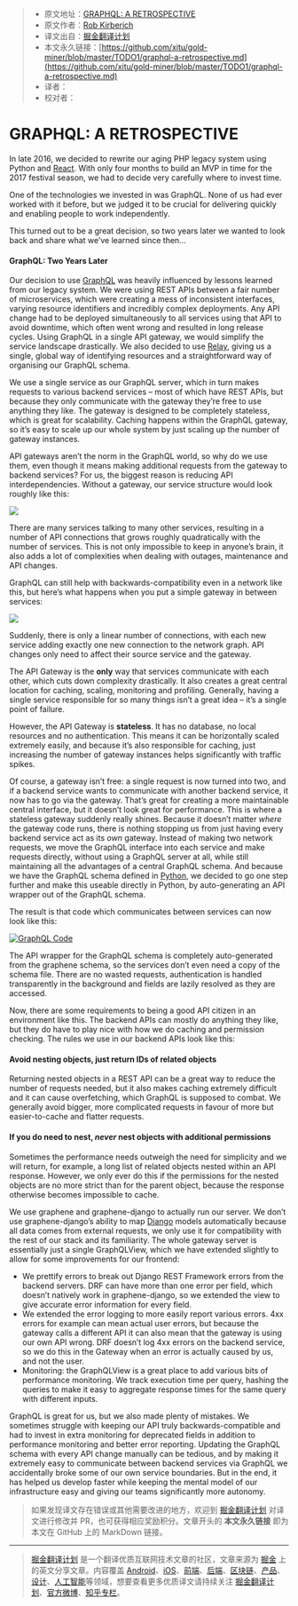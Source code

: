 > * 原文地址：[GRAPHQL: A RETROSPECTIVE](https://verve.co/engineering/graphql-a-retrospective/?utm_source=wanqu.co&utm_campaign=Wanqu+Daily&utm_medium=website)
> * 原文作者：[Rob Kirberich](https://kirberich.uk/)
> * 译文出自：[掘金翻译计划](https://github.com/xitu/gold-miner)
> * 本文永久链接：[https://github.com/xitu/gold-miner/blob/master/TODO1/graphql-a-retrospective.md](https://github.com/xitu/gold-miner/blob/master/TODO1/graphql-a-retrospective.md)
> * 译者：
> * 校对者：

# GRAPHQL: A RETROSPECTIVE

In late 2016, we decided to rewrite our aging PHP legacy system using Python and [React](https://reactjs.org/). With only four months to build an MVP in time for the 2017 festival season, we had to decide very carefully where to invest time.

One of the technologies we invested in was GraphQL. None of us had ever worked with it before, but we judged it to be crucial for delivering quickly and enabling people to work independently.

This turned out to be a great decision, so two years later we wanted to look back and share what we’ve learned since then…

#### GraphQL: Two Years Later

Our decision to use [GraphQL](https://graphql.org/) was heavily influenced by lessons learned from our legacy system. We were using REST APIs between a fair number of microservices, which were creating a mess of inconsistent interfaces, varying resource identifiers and incredibly complex deployments. Any API change had to be deployed simultaneously to all services using that API to avoid downtime, which often went wrong and resulted in long release cycles. Using GraphQL in a single API gateway, we would simplify the service landscape drastically. We also decided to use [Relay](https://facebook.github.io/relay/), giving us a single, global way of identifying resources and a straightforward way of organising our GraphQL schema.

We use a single service as our GraphQL server, which in turn makes requests to various backend services – most of which have REST APIs, but because they only communicate with the gateway they’re free to use anything they like. The gateway is designed to be completely stateless, which is great for scalability. Caching happens within the GraphQL gateway, so it’s easy to scale up our whole system by just scaling up the number of gateway instances.

API gateways aren’t the norm in the GraphQL world, so why do we use them, even though it means making additional requests from the gateway to backend services? For us, the biggest reason is reducing API interdependencies. Without a gateway, our service structure would look roughly like this:

[![](https://verve.co/wp-content/uploads/2018/11/Verve_GraphQL_Diagram_1_a-2000x2000.jpg)](https://verve.co/wp-content/uploads/2018/11/Verve_GraphQL_Diagram_1_a.jpg)

There are many services talking to many other services, resulting in a number of API connections that grows roughly quadratically with the number of services. This is not only impossible to keep in anyone’s brain, it also adds a lot of complexities when dealing with outages, maintenance and API changes.

GraphQL can still help with backwards-compatibility even in a network like this, but here’s what happens when you put a simple gateway in between services:

[![](https://verve.co/wp-content/uploads/2018/11/Verve_GraphQL_Diagram_2-2000x2000.jpg)](https://verve.co/wp-content/uploads/2018/11/Verve_GraphQL_Diagram_2.jpg)

Suddenly, there is only a linear number of connections, with each new service adding exactly one new connection to the network graph. API changes only need to affect their source service and the gateway.

The API Gateway is the **only** way that services communicate with each other, which cuts down complexity drastically. It also creates a great central location for caching, scaling, monitoring and profiling. Generally, having a single service responsible for so many things isn’t a great idea – it’s a single point of failure.

However, the API Gateway is **stateless**. It has no database, no local resources and no authentication. This means it can be horizontally scaled extremely easily, and because it’s also responsible for caching, just increasing the number of gateway instances helps significantly with traffic spikes.

Of course, a gateway isn’t free: a single request is now turned into two, and if a backend service wants to communicate with another backend service, it now has to go via the gateway. That’s great for creating a more maintainable central interface, but it doesn’t look great for performance. This is where a stateless gateway suddenly really shines. Because it doesn’t matter _where_ the gateway code runs, there is nothing stopping us from just having every backend service act as its _own_ gateway. Instead of making two network requests, we move the GraphQL interface into each service and make requests directly, without using a GraphQL server at all, while still maintaining all the advantages of a central GraphQL schema. And because we have the GraphQL schema defined in [Python](https://www.python.org/), we decided to go one step further and make this useable directly in Python, by auto-generating an API wrapper out of the GraphQL schema.

The result is that code which communicates between services can now look like this:

[![GraphQL Code](https://verve.co/wp-content/uploads/2018/11/Verve_GraphQL_Code_3.png)](https://verve.co/wp-content/uploads/2018/11/Verve_GraphQL_Code_3.png)

The API wrapper for the GraphQL schema is completely auto-generated from the graphene schema, so the services don’t even need a copy of the schema file. There are no wasted requests, authentication is handled transparently in the background and fields are lazily resolved as they are accessed.

Now, there are some requirements to being a good API citizen in an environment like this. The backend APIs can mostly do anything they like, but they do have to play nice with how we do caching and permission checking. The rules we use in our backend APIs look like this:

#### **Avoid nesting objects, just return IDs of related objects**

Returning nested objects in a REST API can be a great way to reduce the number of requests needed, but it also makes caching extremely difficult and it can cause overfetching, which GraphQL is supposed to combat. We generally avoid bigger, more complicated requests in favour of more but easier-to-cache and flatter requests.

#### If you do need to nest, *never* nest objects with additional permissions

Sometimes the performance needs outweigh the need for simplicity and we will return, for example, a long list of related objects nested within an API response. However, we only ever do this if the permissions for the nested objects are no more strict than for the parent object, because the response otherwise becomes impossible to cache.

We use graphene and graphene-django to actually run our server. We don’t use graphene-django’s ability to map [Django](https://www.djangoproject.com/) models automatically because all data comes from external requests, we only use it for compatibility with the rest of our stack and its familiarity. The whole gateway server is essentially just a single GraphQLView, which we have extended slightly to allow for some improvements for our frontend:

*   We prettify errors to break out Django REST Framework errors from the backend servers. DRF can have more than one error per field, which doesn’t natively work in graphene-django, so we extended the view to give accurate error information for every field.
*   We extended the error logging to more easily report various errors. 4xx errors for example can mean actual user errors, but because the gateway calls a different API it can also mean that the gateway is using our own API wrong. DRF doesn’t log 4xx errors on the backend service, so we do this in the Gateway when an error is actually caused by us, and not the user.
*   Monitoring: the GraphQLView is a great place to add various bits of performance monitoring. We track execution time per query, hashing the queries to make it easy to aggregate response times for the same query with different inputs.

GraphQL is great for us, but we also made plenty of mistakes. We sometimes struggle with keeping our API truly backwards-compatible and had to invest in extra monitoring for deprecated fields in addition to performance monitoring and better error reporting. Updating the GraphQL schema with every API change manually can be tedious, and by making it extremely easy to communicate between backend services via GraphQL we accidentally broke some of our own service boundaries. But in the end, it has helped us develop faster while keeping the mental model of our infrastructure easy and giving our teams significantly more autonomy.

> 如果发现译文存在错误或其他需要改进的地方，欢迎到 [掘金翻译计划](https://github.com/xitu/gold-miner) 对译文进行修改并 PR，也可获得相应奖励积分。文章开头的 **本文永久链接** 即为本文在 GitHub 上的 MarkDown 链接。


---

> [掘金翻译计划](https://github.com/xitu/gold-miner) 是一个翻译优质互联网技术文章的社区，文章来源为 [掘金](https://juejin.im) 上的英文分享文章。内容覆盖 [Android](https://github.com/xitu/gold-miner#android)、[iOS](https://github.com/xitu/gold-miner#ios)、[前端](https://github.com/xitu/gold-miner#前端)、[后端](https://github.com/xitu/gold-miner#后端)、[区块链](https://github.com/xitu/gold-miner#区块链)、[产品](https://github.com/xitu/gold-miner#产品)、[设计](https://github.com/xitu/gold-miner#设计)、[人工智能](https://github.com/xitu/gold-miner#人工智能)等领域，想要查看更多优质译文请持续关注 [掘金翻译计划](https://github.com/xitu/gold-miner)、[官方微博](http://weibo.com/juejinfanyi)、[知乎专栏](https://zhuanlan.zhihu.com/juejinfanyi)。
